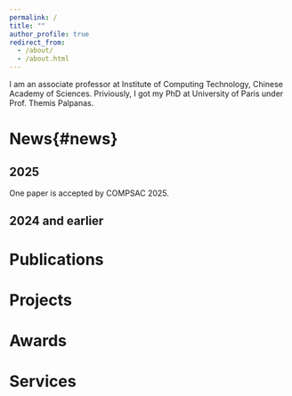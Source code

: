 ```yaml
---
permalink: /
title: ""
author_profile: true
redirect_from: 
  - /about/
  - /about.html
---
```

I am an associate professor at Institute of Computing Technology, Chinese Academy of Sciences.
Priviously, I got my PhD at University of Paris under Prof. Themis Palpanas.

News{#news}
======

2025
------
One paper is accepted by COMPSAC 2025.

2024 and earlier
------


Publications<section id="publications">
======




Projects<section id="project">
======



Awards<section id="awards">
======



Services<section id="services">
======
